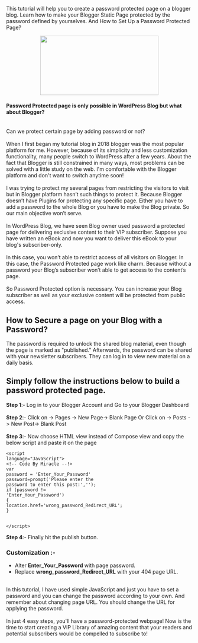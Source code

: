 This tutorial will help you to create a password protected page on a blogger blog. Learn how to make your Blogger Static Page protected by the password defined by yourselves. And How to Set Up a Password Protected Page?<div class="separator" style="clear: both; text-align: center;"><a href="https://1.bp.blogspot.com/-185LuRxuH9A/YSHFKXmWDRI/AAAAAAAAD5o/ggTwHzCUYdsqzJs6k5s8EO3yb0UVWwZNQCLcBGAsYHQ/s783/images%2B%25282%2529.png" style="margin-left: 1em; margin-right: 1em;"><img border="0" data-original-height="391" data-original-width="783" height="160" src="https://1.bp.blogspot.com/-185LuRxuH9A/YSHFKXmWDRI/AAAAAAAAD5o/ggTwHzCUYdsqzJs6k5s8EO3yb0UVWwZNQCLcBGAsYHQ/s320/images%2B%25282%2529.png" width="320" /></a></div><h4 style="text-align: left;">Password Protected page is only possible in WordPress Blog but what about Blogger?&nbsp;</h4><div><br /></div><div>Can we protect certain page by adding password or not?</div><div><br /></div><div>When I first began my tutorial blog in 2018 blogger was the most popular platform for me. However, because of its simplicity and less customization functionality, many people switch to WordPress after a few years. About the fact that Blogger is still constrained in many ways, most problems can be solved with a little study on the web. I'm comfortable with the Blogger platform and don't want to switch anytime soon!</div><div><br /></div><div>I was trying to protect my several pages from restricting the visitors to visit but in Blogger platform hasn’t such things to protect it. Because Blogger doesn’t have Plugins for protecting any specific page. Either you have to add a password to the whole Blog or you have to make the Blog private. So our main objective won’t serve.</div><div><br /></div><div>In WordPress Blog, we have seen Blog owner used password a protected page for delivering exclusive content to their VIP subscriber. Suppose you have written an eBook and now you want to deliver this eBook to your blog's subscriber-only.&nbsp;</div><div><br /></div><div>In this case, you won’t able to restrict access of all visitors on Blogger. In this case, the Password Protected page work like charm. Because without a password your Blog’s subscriber won’t able to get access to the content’s page.</div><div><br /></div><div>So Password Protected option is necessary. You can increase your Blog subscriber as well as your exclusive content will be protected from public access.</div><h2 style="text-align: left;">How to Secure a page on your Blog with a Password?</h2><div>The password is required to unlock the shared blog material, even though the page is marked as "published." Afterwards, the password can be shared with your newsletter subscribers. They can log in to view new material on a daily basis.</div><h2 style="text-align: left;">Simply follow the instructions below to build a password protected page.</h2><div><b>Step 1</b>:- Log in to your Blogger Account and Go to your Blogger Dashboard</div><div><br /></div><div><b>Step 2</b>:- Click on -&gt; Pages -&gt; New Page-&gt; Blank Page Or Click on -&gt; Posts -&gt; New Post-&gt; Blank Post</div><div><br /></div><div><b>Step 3</b>:- Now choose HTML view instead of Compose view and copy the below script and paste it on the page<br /><pre class="js"><code>&lt;script language="JavaScript"&gt;<br />&lt;!-- Code By Miracle --!&gt;<br />var password = 'Enter_Your_Password'<br />password=prompt('Please enter the password to enter this post:','');<br />if (password != 'Enter_Your_Password') {<br />location.href='wrong_password_Redirect_URL';<br />}<br />  <br />&lt;/script&gt;</code></pre><b>Step 4</b>:- Finally hit the publish button.</div><div></div><h3 style="text-align: left;">Customization :-</h3><div><ul style="text-align: left;"><li>Alter <b>Enter_Your_Password</b> with page password.</li><li>Replace <b>wrong_password_Redirect_URL</b> with your 404 page URL.</li></ul><div></div></div><div>
</div></div><div></div><div><br /></div><div>In this tutorial, I have used simple JavaScript and just you have to set a password and you can change the password according to your own. And remember about changing page URL. You should change the URL for applying the password.&nbsp;</div><div><br /></div><div>In just 4 easy steps, you'll have a password-protected webpage! Now is the time to start creating a VIP Library of amazing content that your readers and potential subscribers would be compelled to subscribe to!</div>
